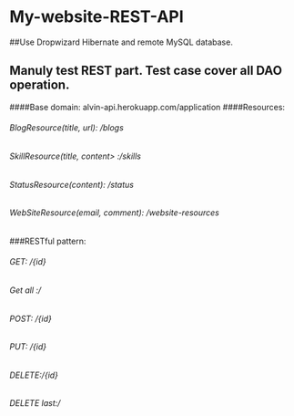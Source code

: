 #                                      My-website-REST-API

##Use Dropwizard Hibernate and remote MySQL database. 
## Manuly test REST part. Test case cover all DAO operation.

####Base domain: alvin-api.herokuapp.com/application
####Resources: 
###### BlogResource(title, url): /blogs
###### SkillResource(title, content> :/skills
###### StatusResource(content): /status 
###### WebSiteResource(email, comment): /website-resources

###RESTful pattern:
###### GET:  /{id}
###### Get all :/
###### POST: /{id}
###### PUT: /{id}
###### DELETE:/{id}
###### DELETE last:/
